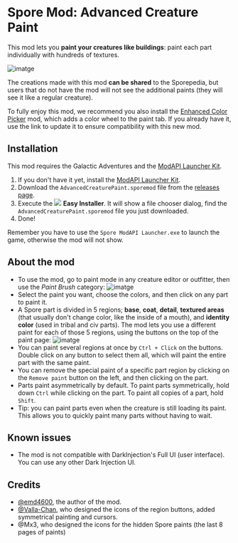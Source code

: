 # Spore Mod: Advanced Creature Paint

This mod lets you **paint your creatures like buildings**: paint each part individually with hundreds of textures.

![imatge](https://i.imgur.com/rxweQL2.png)

The creations made with this mod **can be shared** to the Sporepedia, but users that do not have the mod will not see the additional paints (they will see it like a regular creature).

To fully enjoy this mod, we recommend you also install the [Enhanced Color Picker](https://github.com/emd4600/EnhancedColorPickerMod#readme) mod, which adds a color wheel to the paint tab. If you already have it, use the link to update it to ensure compatibility with this new mod.

## Installation

This mod requires the Galactic Adventures and the [ModAPI Launcher Kit](https://davoonline.com/sporemodder/rob55rod/ModAPI/Public/).
1. If you don't have it yet, install the [ModAPI Launcher Kit](https://davoonline.com/sporemodder/rob55rod/ModAPI/Public/).
2. Download the `AdvancedCreaturePaint.sporemod` file from the [releases page](https://github.com/emd4600/advanced-creature-paint/releases/latest).
3. Execute the ![](https://sporemodder.files.wordpress.com/2017/07/easy-installer-icon-small.png?w=43&zoom=2) **Easy Installer**. It will show a file chooser dialog, find the `AdvancedCreaturePaint.sporemod` file you just downloaded.
4. Done!

Remember you have to use the `Spore ModAPI Launcher.exe` to launch the game, otherwise the mod will not show.

## About the mod

- To use the mod, go to paint mode in any creature editor or outfitter, then use the *Paint Brush* category:
![imatge](https://i.imgur.com/KADMnvT.png)
- Select the paint you want, choose the colors, and then click on any part to paint it.
- A Spore part is divided in 5 regions; **base**, **coat**, **detail**, **textured areas** (that usually don't change color, like the inside of a mouth), and **identity color** (used in tribal and civ parts). The mod lets you use a different paint for each of those 5 regions, using the buttons on the top of the paint page:
![imatge](https://i.imgur.com/ztiFwj9.png)
- You can paint several regions at once by `Ctrl + Click` on the buttons. Double click on any button to select them all, which will paint the entire part with the same paint.
- You can remove the special paint of a specific part region by clicking on the `Remove paint` button on the left, and then clicking on the part.
- Parts paint asymmetrically by default. To paint parts symmetrically, hold down `Ctrl` while clicking on the part. To paint all copies of a part, hold `Shift`.
- Tip: you can paint parts even when the creature is still loading its paint. This allows you to quickly paint many parts without having to wait.

## Known issues
- The mod is not compatible with DarkInjection's Full UI (user interface). You can use any other Dark Injection UI.

## Credits
- [@emd4600](https://github.com/emd4600), the author of the mod.
- [@Valla-Chan](https://github.com/Valla-Chan), who designed the icons of the region buttons, added symmetrical painting and cursors.
- @Mx3, who designed the icons for the hidden Spore paints (the last 8 pages of paints)




